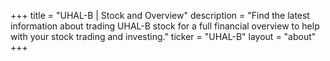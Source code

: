 +++
title = "UHAL-B | Stock and Overview"
description = "Find the latest information about trading UHAL-B stock for a full financial overview to help with your stock trading and investing."
ticker = "UHAL-B"
layout = "about"
+++

        


    
        